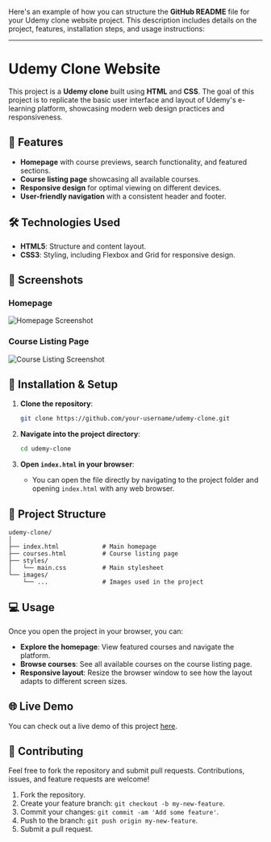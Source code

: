 Here's an example of how you can structure the **GitHub README** file for your Udemy clone website project. This description includes details on the project, features, installation steps, and usage instructions:

---

# Udemy Clone Website

This project is a **Udemy clone** built using **HTML** and **CSS**. The goal of this project is to replicate the basic user interface and layout of Udemy's e-learning platform, showcasing modern web design practices and responsiveness.

## 🚀 Features

- **Homepage** with course previews, search functionality, and featured sections.
- **Course listing page** showcasing all available courses.
- **Responsive design** for optimal viewing on different devices.
- **User-friendly navigation** with a consistent header and footer.

## 🛠️ Technologies Used

- **HTML5**: Structure and content layout.
- **CSS3**: Styling, including Flexbox and Grid for responsive design.

## 📸 Screenshots

### Homepage
![Homepage Screenshot](./screenshots/homepage.png)

### Course Listing Page
![Course Listing Screenshot](./screenshots/course_listing.png)

## 🔧 Installation & Setup

1. **Clone the repository**:
   ```bash
   git clone https://github.com/your-username/udemy-clone.git
   ```

2. **Navigate into the project directory**:
   ```bash
   cd udemy-clone
   ```

3. **Open `index.html` in your browser**:
   - You can open the file directly by navigating to the project folder and opening `index.html` with any web browser.

## 📂 Project Structure

```
udemy-clone/
│
├── index.html            # Main homepage
├── courses.html          # Course listing page
├── styles/
│   └── main.css          # Main stylesheet
└── images/
    └── ...               # Images used in the project
```

## 💻 Usage

Once you open the project in your browser, you can:

- **Explore the homepage**: View featured courses and navigate the platform.
- **Browse courses**: See all available courses on the course listing page.
- **Responsive layout**: Resize the browser window to see how the layout adapts to different screen sizes.

## 🌐 Live Demo

You can check out a live demo of this project [here](https://your-website-link.com).

## 🤝 Contributing

Feel free to fork the repository and submit pull requests. Contributions, issues, and feature requests are welcome!

1. Fork the repository.
2. Create your feature branch: `git checkout -b my-new-feature`.
3. Commit your changes: `git commit -am 'Add some feature'`.
4. Push to the branch: `git push origin my-new-feature`.
5. Submit a pull request.

